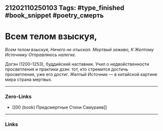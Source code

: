 21202110250103
Tags: #type_finished #book_snippet #poetry_смерть
---
# Всем телом взыскуя,

*Всем телом взыскуя,
Ничего не отыскал.
Мертвый заживо,
К Желтому Источнику
Отправляюсь налегке.*

Догэн (1200–1253), буддийский наставник. Учил о недвойственности просветления и практики дзэн: тот, кто стремится достичь просветления, уже его достиг. Желтый Источник — в китайской картине мира страна мертвых.

---
### Zero-Links
- [[00 (book) Предсмертные Стихи Самураев]]
---
### Links
